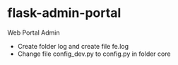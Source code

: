# flask-admin-portal
Web Portal Admin


- Create folder log and create file fe.log
- Change file config_dev.py to config.py in folder core
